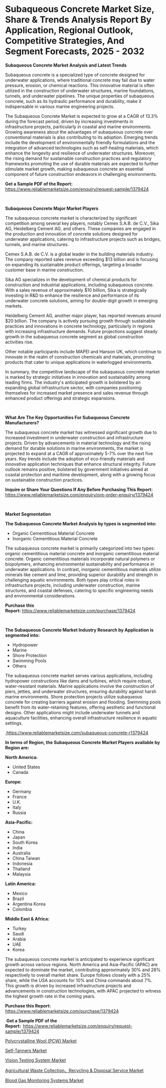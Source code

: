 <p><h1>Subaqueous Concrete Market Size, Share & Trends Analysis Report By Application, Regional Outlook, Competitive Strategies, And Segment Forecasts, 2025 - 2032</h1></p><p><strong>Subaqueous Concrete Market Analysis and Latest Trends</strong></p>
<p><p>Subaqueous concrete is a specialized type of concrete designed for underwater applications, where traditional concrete may fail due to water pressure, erosion, or chemical reactions. This innovative material is often utilized in the construction of underwater structures, marine foundations, tunnels, and underwater pipelines. The unique properties of subaqueous concrete, such as its hydraulic performance and durability, make it indispensable in various marine engineering projects.</p><p>The Subaqueous Concrete Market is expected to grow at a CAGR of 13.3% during the forecast period, driven by increasing investments in infrastructure projects, particularly in coastal and marine environments. Growing awareness about the advantages of subaqueous concrete over conventional materials is also contributing to its adoption. Emerging trends include the development of environmentally friendly formulations and the integration of advanced technologies such as self-healing materials, which enhance the longevity and resilience of underwater structures. Moreover, the rising demand for sustainable construction practices and regulatory frameworks promoting the use of durable materials are expected to further stimulate market growth, making subaqueous concrete an essential component of future construction endeavors in challenging environments.</p></p>
<p><strong>Get a Sample PDF of the Report:&nbsp;</strong> <a href="https://www.reliablemarketsize.com/enquiry/request-sample/1379424?utm_campaign=2218&utm_medium=2&utm_source=Github&utm_content=ia&utm_term=02022025&utm_id=subaqueous-concrete">https://www.reliablemarketsize.com/enquiry/request-sample/1379424</a></p>
<p>&nbsp;</p>
<p><strong>Subaqueous Concrete Major Market Players</strong></p>
<p><p>The subaqueous concrete market is characterized by significant competition among several key players, notably Cemex S.A.B. de C.V., Sika AG, Heidelberg Cement AG, and others. These companies are engaged in the production and innovation of concrete solutions designed for underwater applications, catering to infrastructure projects such as bridges, tunnels, and marine structures.</p><p>Cemex S.A.B. de C.V. is a global leader in the building materials industry. The company reported sales revenue exceeding $13 billion and is focusing on expanding its sustainable product offerings, targeting a broader customer base in marine construction.</p><p>Sika AG specializes in the development of chemical products for construction and industrial applications, including subaqueous concrete. With a sales revenue of approximately $10 billion, Sika is strategically investing in R&D to enhance the resilience and performance of its underwater concrete solutions, aiming for double-digit growth in emerging markets.</p><p>Heidelberg Cement AG, another major player, has reported revenues around $20 billion. The company is actively pursuing growth through sustainable practices and innovations in concrete technology, particularly in regions with increasing infrastructure demands. Future projections suggest steady growth in the subaqueous concrete segment as global construction activities rise.</p><p>Other notable participants include MAPEI and Hanson UK, which continue to innovate in the realm of construction chemicals and materials, promoting products that cater to unique applications in waterlogged environments.</p><p>In summary, the competitive landscape of the subaqueous concrete market is marked by strategic initiatives in innovation and sustainability among leading firms. The industry's anticipated growth is bolstered by an expanding global infrastructure sector, with companies positioning themselves for increased market presence and sales revenue through enhanced product offerings and strategic expansions.</p></p>
<p>&nbsp;</p>
<p><strong>What Are The Key Opportunities For Subaqueous Concrete Manufacturers?</strong></p>
<p><p>The subaqueous concrete market has witnessed significant growth due to increased investment in underwater construction and infrastructure projects. Driven by advancements in material technology and the rising demand for durable solutions in marine environments, the market is projected to expand at a CAGR of approximately 5-7% over the next five years. Key trends include the adoption of eco-friendly materials and innovative application techniques that enhance structural integrity. Future outlook remains positive, bolstered by government initiatives aimed at coastal protection and maritime development, along with a growing focus on sustainable construction practices.</p></p>
<p><strong>Inquire or Share Your Questions If Any Before Purchasing This Report:</strong> <a href="https://www.reliablemarketsize.com/enquiry/pre-order-enquiry/1379424?utm_campaign=2218&utm_medium=2&utm_source=Github&utm_content=ia&utm_term=02022025&utm_id=subaqueous-concrete">https://www.reliablemarketsize.com/enquiry/pre-order-enquiry/1379424</a></p>
<p>&nbsp;</p>
<p><strong>Market Segmentation</strong></p>
<p><strong>The Subaqueous Concrete Market Analysis by types is segmented into:</strong></p>
<p><ul><li>Organic Cementitious Material Concrete</li><li>Inorganic Cementitious Material Concrete</li></ul></p>
<p><p>The subaqueous concrete market is primarily categorized into two types: organic cementitious material concrete and inorganic cementitious material concrete. Organic cementitious materials incorporate natural polymers or biopolymers, enhancing environmental sustainability and performance in underwater applications. In contrast, inorganic cementitious materials utilize minerals like cement and lime, providing superior durability and strength in challenging aquatic environments. Both types play critical roles in infrastructure projects, including underwater construction, marine structures, and coastal defenses, catering to specific engineering needs and environmental considerations.</p></p>
<p><strong>Purchase this Report:&nbsp;</strong><a href="https://www.reliablemarketsize.com/purchase/1379424?utm_campaign=2218&utm_medium=2&utm_source=Github&utm_content=ia&utm_term=02022025&utm_id=subaqueous-concrete">https://www.reliablemarketsize.com/purchase/1379424</a></p>
<p>&nbsp;</p>
<p><strong>The Subaqueous Concrete Market Industry Research by Application is segmented into:</strong></p>
<p><ul><li>Hydropower</li><li>Marine</li><li>Shore Protection</li><li>Swimming Pools</li><li>Others</li></ul></p>
<p><p>The subaqueous concrete market serves various applications, including hydropower constructions like dams and turbines, which require robust, water-resistant materials. Marine applications involve the construction of piers, jetties, and underwater structures, ensuring durability against harsh marine environments. Shore protection projects utilize subaqueous concrete for creating barriers against erosion and flooding. Swimming pools benefit from its water-retaining features, offering aesthetic and functional designs. Other applications might include underwater tunnels and aquaculture facilities, enhancing overall infrastructure resilience in aquatic settings.</p></p>
<p><a href="https://www.reliablemarketsize.com/subaqueous-concrete-r1379424?utm_campaign=2218&utm_medium=2&utm_source=Github&utm_content=ia&utm_term=02022025&utm_id=subaqueous-concrete">&nbsp;https://www.reliablemarketsize.com/subaqueous-concrete-r1379424</a></p>
<p><strong>In terms of Region, the Subaqueous Concrete Market Players available by Region are:</strong></p>
<p>
    <p> <strong> North America: </strong>
        <ul>
            <li>United States</li>
            <li>Canada</li>
        </ul>
        </p> 
    <p> <strong> Europe: </strong>
        <ul>
            <li>Germany</li>
            <li>France</li>
            <li>U.K.</li>
            <li>Italy</li>
            <li>Russia</li>
        </ul>
        </p> 
    <p> <strong> Asia-Pacific: </strong>
        <ul>
            <li>China</li>
            <li>Japan</li>
            <li>South Korea</li>
            <li>India</li>
            <li>Australia</li>
            <li>China Taiwan</li>
            <li>Indonesia</li>
            <li>Thailand</li>
            <li>Malaysia</li>
        </ul>
        </p> 
    <p> <strong> Latin America: </strong>
        <ul>
            <li>Mexico</li>
            <li>Brazil</li>
            <li>Argentina Korea</li>
            <li>Colombia</li>
        </ul>
        </p> 
    <p> <strong> Middle East & Africa: </strong>
        <ul>
            <li>Turkey</li>
            <li>Saudi</li>
            <li>Arabia</li>
            <li>UAE</li>
            <li>Korea</li>
        </ul>
    </p>
    </p>
<p><p>The subaqueous concrete market is anticipated to experience significant growth across various regions. North America and Asia-Pacific (APAC) are expected to dominate the market, contributing approximately 30% and 28% respectively to overall market share. Europe follows closely with a 25% share, while the USA accounts for 10% and China commands about 7%. This growth is driven by increased infrastructure projects and advancements in construction technologies, with APAC projected to witness the highest growth rate in the coming years.</p></p>
<p><strong>Purchase this Report: </strong><a href="https://www.reliablemarketsize.com/purchase/1379424?utm_campaign=2218&utm_medium=2&utm_source=Github&utm_content=ia&utm_term=02022025&utm_id=subaqueous-concrete">https://www.reliablemarketsize.com/purchase/1379424</a></p>
<p>&nbsp;<strong>Get a Sample PDF of the Report:&nbsp;&nbsp;</strong><a href="https://www.reliablemarketsize.com/enquiry/request-sample/1379424?utm_campaign=2218&utm_medium=2&utm_source=Github&utm_content=ia&utm_term=02022025&utm_id=subaqueous-concrete">https://www.reliablemarketsize.com/enquiry/request-sample/1379424</a></p>
<p><strong></strong></p>
<p><p><a href="https://www.linkedin.com/pulse/insightful-polycrystalline-wool-pcw-market-report-analyzing-uznpc?utm_campaign=2218&utm_medium=2&utm_source=Github&utm_content=ia&utm_term=02022025&utm_id=subaqueous-concrete">Polycrystalline Wool (PCW) Market</a></p><p><a href="https://www.linkedin.com/pulse/anticipated-cagr-131-self-tanners-market-analysis-report-forecasts-kma3e?utm_campaign=2218&utm_medium=2&utm_source=Github&utm_content=ia&utm_term=02022025&utm_id=subaqueous-concrete">Self-Tanners Market</a></p><p><a href="https://www.linkedin.com/pulse/vision-testing-system-market-research-report-growth-trends-qkv6e?utm_campaign=2218&utm_medium=2&utm_source=Github&utm_content=ia&utm_term=02022025&utm_id=subaqueous-concrete">Vision Testing System Market</a></p><p><a href="https://www.linkedin.com/pulse/precise-information-agricultural-waste-collectionrecycling-jkbnc?utm_campaign=2218&utm_medium=2&utm_source=Github&utm_content=ia&utm_term=02022025&utm_id=subaqueous-concrete">Agricultural Waste Collection、Recycling & Disposal Service Market</a></p><p><a href="https://www.linkedin.com/pulse/examining-blood-gas-monitoring-systemsmarket-factorsinfluencing-xdwue?utm_campaign=2218&utm_medium=2&utm_source=Github&utm_content=ia&utm_term=02022025&utm_id=subaqueous-concrete">Blood Gas Monitoring Systems Market</a></p></p>